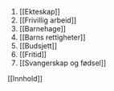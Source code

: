 1. [[Ekteskap]]
2. [[Frivillig arbeid]]
3. [[Barnehage]]
4. [[Barns rettigheter]]
5. [[Budsjett]]
6. [[Fritid]]
7. [[Svangerskap og fødsel]]

[[Innhold]]
